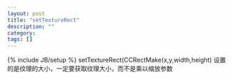 ```yaml
---
layout: post
title: "setTextureRect"
description: ""
category: 
tags: []
---
```

{% include JB/setup %}
setTextureRect(CCRectMake(x,y,width,height)
设置的是纹理的大小，一定要获取纹理大小，而不是乘以缩放参数